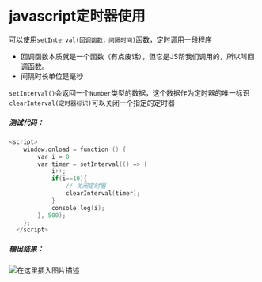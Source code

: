 ﻿# javascript定时器使用
可以使用`setInterval(回调函数，间隔时间)`函数，定时调用一段程序
- 回调函数本质就是一个函数（有点废话），但它是JS帮我们调用的，所以叫回调函数。
- 间隔时长单位是毫秒

`setInterval()`会返回一个`Number`类型的数据，这个数据作为定时器的唯一标识
`clearInterval(定时器标识)`可以关闭一个指定的定时器

##### 测试代码：
```cpp
<script>
    window.onload = function () {
        var i = 0
        var timer = setInterval(() => {
            i++;
            if(i==10){
                // 关闭定时器
                clearInterval(timer);
            }
            console.log(i);
        }, 500);
    };
  </script>
```
##### 输出结果：
![在这里插入图片描述](https://img-blog.csdnimg.cn/fe18d37f101c4a3898ed43c530e4d391.png?x-oss-process=image/watermark,type_d3F5LXplbmhlaQ,shadow_50,text_Q1NETiBAQ2h1YW5ZYW5nIENoZW4=,size_20,color_FFFFFF,t_70,g_se,x_16)

